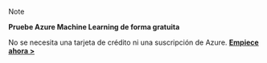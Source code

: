 > [!NOTE]
> 
> **Pruebe Azure Machine Learning de forma gratuita**
> 
> No se necesita una tarjeta de crédito ni una suscripción de Azure. <a href="https://studio.azureml.net/?selectAccess=true&o=2" target="_blank">**Empiece ahora >**</a>
> 
> 



<!--HONumber=Jan17_HO1-->


